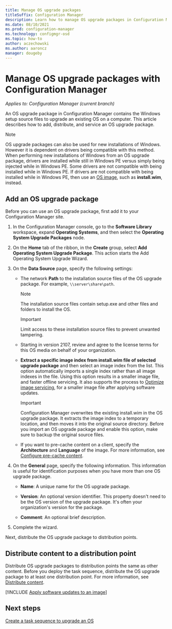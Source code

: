 ```yaml
---
title: Manage OS upgrade packages
titleSuffix: Configuration Manager
description: Learn how to manage OS upgrade packages in Configuration Manager.
ms.date: 08/10/2021
ms.prod: configuration-manager
ms.technology: configmgr-osd
ms.topic: how-to
author: aczechowski
ms.author: aaroncz
manager: dougeby
---
```


# Manage OS upgrade packages with Configuration Manager

*Applies to: Configuration Manager (current branch)*

An OS upgrade package in Configuration Manager contains the Windows setup source files to upgrade an existing OS on a computer. This article describes how to add, distribute, and service an OS upgrade package.

> [!NOTE]
> OS upgrade packages can also be used for new installations of Windows. However it is dependent on drivers being compatible with this method. When performing new installations of Windows from an OS upgrade package, drivers are installed while still in Windows PE versus simply being injected while in Windows PE. Some drivers are not compatible with being installed while in Windows PE. If drivers are not compatible with being installed while in Windows PE, then use an [OS image](manage-operating-system-images.md), such as **install.wim**, instead.

## Add an OS upgrade package

Before you can use an OS upgrade package, first add it to your Configuration Manager site.

1. In the Configuration Manager console, go to the **Software Library** workspace, expand **Operating Systems**, and then select the **Operating System Upgrade Packages** node.

1. On the **Home** tab of the ribbon, in the **Create** group, select **Add Operating System Upgrade Package**. This action starts the Add Operating System Upgrade Wizard.

1. On the **Data Source** page, specify the following settings:

    - The network **Path** to the installation source files of the OS upgrade package. For example, `\\server\share\path`.

        > [!NOTE]
        > The installation source files contain setup.exe and other files and folders to install the OS.

        > [!IMPORTANT]
        > Limit access to these installation source files to prevent unwanted tampering.

    - Starting in version 2107, review and agree to the license terms for this OS media on behalf of your organization.<!-- 10247869 -->

    - **Extract a specific image index from install.wim file of selected upgrade package** and then select an image index from the list.<!--4931110--> This option automatically imports a single index rather than all image indexes in the file. Using this option results in a smaller image file, and faster offline servicing. It also supports the process to [Optimize image servicing](#optimized-image-servicing), for a smaller image file after applying software updates.

        > [!IMPORTANT]
        > Configuration Manager overwrites the existing install.wim in the OS upgrade package. It extracts the image index to a temporary location, and then moves it into the original source directory. Before you import an OS upgrade package and enable this option, make sure to backup the original source files.

    - If you want to pre-cache content on a client, specify the **Architecture** and **Language** of the image. For more information, see [Configure pre-cache content](../deploy-use/configure-precache-content.md).

1. On the **General** page, specify the following information. This information is useful for identification purposes when you have more than one OS upgrade package.

    - **Name**: A unique name for the OS upgrade package.

    - **Version**: An optional version identifier. This property doesn't need to be the OS version of the upgrade package. It's often your organization's version for the package.

    - **Comment**: An optional brief description.

1. Complete the wizard.

Next, distribute the OS upgrade package to distribution points.

## Distribute content to a distribution point

Distribute OS upgrade packages to distribution points the same as other content. Before you deploy the task sequence, distribute the OS upgrade package to at least one distribution point. For more information, see [Distribute content](../../core/servers/deploy/configure/deploy-and-manage-content.md#bkmk_distribute).

[!INCLUDE [Apply software updates to an image](includes/wim-apply-updates.md)]

## Next steps

[Create a task sequence to upgrade an OS](../deploy-use/create-a-task-sequence-to-upgrade-an-operating-system.md)
